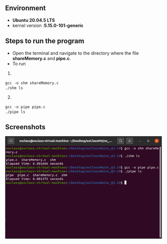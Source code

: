 ## Environment

- **Ubuntu 20.04.5 LTS**
- kernel version :**5.15.0-101-generic**

## Steps to run the program

- Open the terminal and navigate to the directory where the file **shareMemory.c** and **pipe.c**.
- To run

1.

```
gcc -o shm shareMemory.c
./shm ls
```

2.

```
gcc -o pipe pipe.c
./pipe ls
```

## Screenshots

![img](3.19.png)
